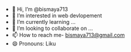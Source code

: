 - 👋 Hi, I’m @bismaya713
- 👀 I’m interested in web devlopement
- 🌱 I’m currently learning ...
- 💞️ I’m looking to collaborate on ...
- 📫 How to reach me- bismaya713@gmail.com
- 😄 Pronouns: Liku

<!---
bismaya713/bismaya713 is a ✨ special ✨ repository because its `README.md` (this file) appears on your GitHub profile.
You can click the Preview link to take a look at your changes.
--->
